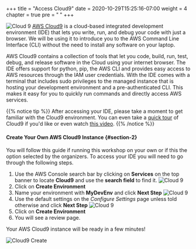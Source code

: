 +++
title = "Access Cloud9"
date = 2020-10-29T15:25:16-07:00
weight = 4
chapter = true
pre = "<b> </b>"
+++

![Cloud 9](/images/hpc-aws-parallelcluster-workshop/cloud9.png)
[AWS Cloud9](https://aws.amazon.com/cloud9/) is a cloud-based integrated development environment (IDE) that lets you write, run, and debug your code with just a browser. We will be using it to introduce you to the AWS Command Line Interface (CLI) without the need to install any software on your laptop.

AWS Cloud9 contains a collection of tools that let you code, build, run, test, debug, and release software in the Cloud using your internet browser. The IDE offers support for python, pip, the AWS CLI and provides easy access to AWS resources through the IAM user credentials. With the IDE comes with a terminal that includes sudo privileges to the managed  instance that is hosting your development environment and a pre-authenticated CLI. This makes it easy for you to quickly run commands and directly access AWS services.

{{% notice tip %}}
After accessing your IDE, please take a moment to get familiar with the Cloud9 environment. You can even take a [quick tour](https://docs.aws.amazon.com/cloud9/latest/user-guide/tutorial.html#tutorial-tour-ide) of Cloud9 if you'd like or even watch [this video](https://www.youtube.com/watch?v=JDHZOGMMkj8).
{{% /notice %}}

#### Create Your Own AWS Cloud9 Instance {#section-2}

You will follow this guide if running this workshop on your own or if this the option selected by the organizers. To access your IDE you will need to go through the following steps.

1. Use the AWS Console search bar by clicking on **Services** on the top banner to locate **Cloud9** and use the **search field** to find it.
![Cloud 9](/images/introductory-steps/cloud9-find.png)
2. Click on  **Create Environment**
3. Name your environment with **MyDevEnv** and click **Next Step**
![Cloud 9](/images/introductory-steps/cloud9-name.png)
4. Use the default settings on the *Configure Settings* page unless told otherwise and click **Next Step**
![Cloud 9](/images/introductory-steps/cloud9-defaults.png)
5. Click on **Create Environment**
6. You will see a review page.

Your AWS Cloud9 instance will be ready in a few minutes!

![Cloud9 Create](/images/introductory-steps/cloud9-create.png)
